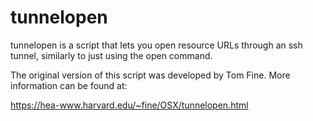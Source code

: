 # tunnelopen
tunnelopen is a script that lets you open resource URLs through an ssh tunnel, similarly to just using the open command.

The original version of this script was developed by Tom Fine. More information can be found at:

https://hea-www.harvard.edu/~fine/OSX/tunnelopen.html


